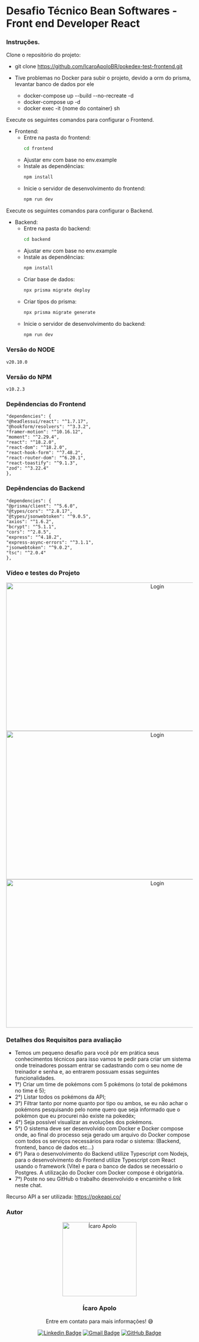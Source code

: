# Desafio Técnico Bean Softwares - Front end Developer React

### Instruções.

Clone o repositório do projeto:
-  git clone https://github.com/IcaroApoloBR/pokedex-test-frontend.git

- Tive problemas no Docker para subir o projeto, devido a orm do prisma, levantar banco de dados por ele
  - docker-compose up --build --no-recreate -d
  - docker-compose up -d
  - docker exec -it {nome do container} sh

Execute os seguintes comandos para configurar o Frontend.
-  Frontend:
    - Entre na pasta do frontend:
      ```bash 
      cd frontend
      ```
    - Ajustar env com base no env.example
    - Instale as dependências:
      ```bash 
      npm install
      ```
    - Inicie o servidor de desenvolvimento do frontend:
      ```bash 
      npm run dev
      ```

Execute os seguintes comandos para configurar o Backend.
-  Backend:
    - Entre na pasta do backend:
      ```bash 
      cd backend
      ```
    - Ajustar env com base no env.example
    - Instale as dependências:
      ```bash 
      npm install
      ```
    - Criar base de dados:
      ```bash 
      npx prisma migrate deploy
      ```
    - Criar tipos do prisma:
      ```bash 
      npx prisma migrate generate
      ```
    - Inicie o servidor de desenvolvimento do backend:
      ```bash 
      npm run dev
      ```

### Versão do NODE   
    v20.10.0
### Versão do NPM   
    v10.2.3
    
### Depêndencias do Frontend
    "dependencies": {
    "@headlessui/react": "^1.7.17",
    "@hookform/resolvers": "^3.3.2",
    "framer-motion": "^10.16.12",
    "moment": "^2.29.4",
    "react": "^18.2.0",
    "react-dom": "^18.2.0",
    "react-hook-form": "^7.48.2",
    "react-router-dom": "^6.20.1",
    "react-toastify": "^9.1.3",
    "zod": "^3.22.4"
    },

### Depêndencias do Backend
    "dependencies": {
    "@prisma/client": "^5.6.0",
    "@types/cors": "^2.8.17",
    "@types/jsonwebtoken": "^9.0.5",
    "axios": "^1.6.2",
    "bcrypt": "^5.1.1",
    "cors": "^2.8.5",
    "express": "^4.18.2",
    "express-async-errors": "^3.1.1",
    "jsonwebtoken": "^9.0.2",
    "tsc": "^2.0.4"
    },

### Vídeo e testes do Projeto
<div align="center">
<img src="github/system.gif" alt="Login" width="800" height="400">
</div>
<div align="center">
<img src="github/auth.gif" alt="Login" width="800" height="400">
</div>
<div align="center">
<img src="github/responsive.gif" alt="Login" width="800" height="400">
</div>

### Detalhes dos Requisitos para avaliação
- Temos um pequeno desafio para você pôr em prática seus conhecimentos técnicos para isso vamos te pedir para criar um sistema onde treinadores possam entrar se cadastrando com o seu nome de treinador e senha e, ao entrarem possuam essas seguintes funcionalidades.
- 1°) Criar um time de pokémons com 5 pokémons (o total de pokémons no time é 5);
- 2°) Listar todos os pokémons da API;
- 3°) Filtrar tanto por nome quanto por tipo ou ambos, se eu não achar o pokémons pesquisando pelo nome quero que seja informado que o pokémon que eu procurei não existe na pokedéx;
- 4°) Seja possível visualizar as evoluções dos pokémons.
- 5°) O sistema deve ser desenvolvido com Docker e Docker compose onde, ao final do processo seja gerado um arquivo do Docker compose com todos os serviços necessários para rodar o sistema: (Backend, frontend, banco de dados etc...)
- 6°) Para o desenvolvimento do Backend utilize Typescript com Nodejs, para o desenvolvimento do Frontend utilize Typescript com React usando o framework (Vite) e para o banco de dados se necessário o Postgres. A utilização do Docker com Docker compose é obrigatória.
- 7°) Poste no seu GitHub o trabalho desenvolvido e encaminhe o link neste chat.

Recurso API a ser utilizada: https://pokeapi.co/

### Autor

<p align="center">
  <img width="200px" alt="Ícaro Apolo" title="Ícaro Apolo" src="https://github.com/IcaroApoloBR.png" />

  <h3 align="center">Ícaro Apolo</h3>

  <p align="center">
    Entre em contato para mais informações! 😅
  </p>
</p>

<div align="center">

[![Linkedin Badge](https://img.shields.io/badge/-LinkedIn-1f6feb?style=flat-square&logo=Linkedin&logoColor=white&link=https://www.linkedin.com/in/icaroapolo/)](https://www.linkedin.com/in/icaroapolo/)
[![Gmail Badge](https://img.shields.io/badge/-apoloraci@gmail.com-1f6feb?style=flat-square&logo=Gmail&logoColor=white&link=mailto:apoloraci@gmail.com)](mailto:apoloraci@gmail.com)
[![GitHub Badge](https://img.shields.io/badge/-GitHub-1f6feb?style=flat-square&logo=GitHub&logoColor=white&link=https://github.com/IcaroApoloBR)](https://github.com/IcaroApoloBR)

</div>
